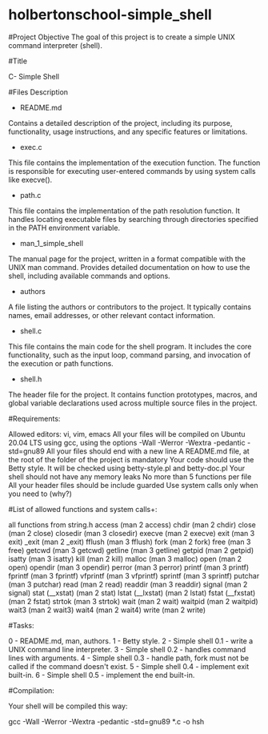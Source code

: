 # holbertonschool-simple_shell

#Project Objective
The goal of this project is to create a simple UNIX command interpreter (shell).

#Title

C- Simple Shell

#Files Description

- README.md

Contains a detailed description of the project, including its purpose, functionality, usage instructions, and any specific features or limitations.

- exec.c

This file contains the implementation of the execution function.
The function is responsible for executing user-entered commands by using system calls like execve().

- path.c

This file contains the implementation of the path resolution function.
It handles locating executable files by searching through directories specified in the PATH environment variable.

- man_1_simple_shell

The manual page for the project, written in a format compatible with the UNIX man command.
Provides detailed documentation on how to use the shell, including available commands and options.

- authors

A file listing the authors or contributors to the project.
It typically contains names, email addresses, or other relevant contact information.

- shell.c

This file contains the main code for the shell program.
It includes the core functionality, such as the input loop, command parsing, and invocation of the execution or path functions.

- shell.h

The header file for the project.
It contains function prototypes, macros, and global variable declarations used across multiple source files in the project.

#Requirements:

Allowed editors: vi, vim, emacs
All your files will be compiled on Ubuntu 20.04 LTS using gcc, using the 
options -Wall -Werror -Wextra -pedantic -std=gnu89
All your files should end with a new line
A README.md file, at the root of the folder of the project is mandatory
Your code should use the Betty style. 
It will be checked using betty-style.pl and betty-doc.pl
Your shell should not have any memory leaks
No more than 5 functions per file
All your header files should be include guarded
Use system calls only when you need to (why?)

#List of allowed functions and system calls+:

all functions from string.h
access (man 2 access)
chdir (man 2 chdir)
close (man 2 close)
closedir (man 3 closedir)
execve (man 2 execve)
exit (man 3 exit)
_exit (man 2 _exit)
fflush (man 3 fflush)
fork (man 2 fork)
free (man 3 free)
getcwd (man 3 getcwd)
getline (man 3 getline)
getpid (man 2 getpid)
isatty (man 3 isatty)
kill (man 2 kill)
malloc (man 3 malloc)
open (man 2 open)
opendir (man 3 opendir)
perror (man 3 perror)
printf (man 3 printf)
fprintf (man 3 fprintf)
vfprintf (man 3 vfprintf)
sprintf (man 3 sprintf)
putchar (man 3 putchar)
read (man 2 read)
readdir (man 3 readdir)
signal (man 2 signal)
stat (__xstat) (man 2 stat)
lstat (__lxstat) (man 2 lstat)
fstat (__fxstat) (man 2 fstat)
strtok (man 3 strtok)
wait (man 2 wait)
waitpid (man 2 waitpid)
wait3 (man 2 wait3)
wait4 (man 2 wait4)
write (man 2 write)

#Tasks:

0 - README.md, man, authors.
1 - Betty style.
2 - Simple shell 0.1 - write a UNIX command line interpreter.
3 - Simple shell 0.2 - handles command lines with arguments.
4 - Simple shell 0.3 - handle path, fork must not be called if the command doesn't exist.
5 - Simple shell 0.4 - implement exit built-in.
6 - Simple shell 0.5 - implement the end built-in.

#Compilation:

Your shell will be compiled this way:

gcc -Wall -Werror -Wextra -pedantic -std=gnu89 *.c -o hsh
